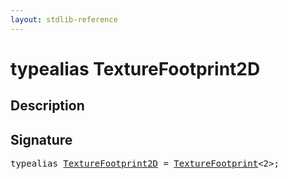 ```yaml
---
layout: stdlib-reference
---
```


# typealias TextureFootprint2D

## Description



## Signature

<pre>
<span class='code_keyword'>typealias</span> <a href="texturefootprint2d-07h" class="code_type">TextureFootprint2D</a> = <a href="../types/texturefootprint-07/index" class="code_type">TextureFootprint</a>&lt;2&gt;;
</pre>

